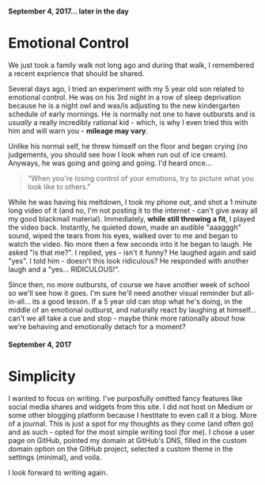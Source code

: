 #### September 4, 2017... later in the day

# Emotional Control

We just took a family walk not long ago and during that walk, I remembered a recent exprience that should be shared.

Several days ago, I tried an experiment with my 5 year old son related to emotional control. He was on his 3rd night in a row of sleep deprivation because he is a night owl and was/is adjusting to the new kindergarten schedule of early mornings. He is normally not one to have outbursts and is _usually_ a really incredibly rational kid - which, is why I even tried this with him and will warn you - **mileage may vary**.

Unlike his normal self, he threw himself on the floor and began crying (no judgements, you should see how I look when run out of ice cream). Anyways, he was going and going and going. I'd heard once...

> "When you're losing control of your emotions, try to picture what you look like to others."

While he was having his meltdown, I took my phone out, and shot a 1 minute long video of it (and no, I'm not posting it to the internet - can't give away all my good blackmail material). Immediately, **while still throwing a fit**, I played the video back. Instantly, he quieted down, made an audible "aaagggh" sound, wiped the tears from his eyes, walked over to me and began to watch the video. No more then a few seconds into it he began to laugh. He asked "is that me?". I replied, yes - isn't it funny? He laughed again and said "yes". I told him - doesn't this look ridiculous? He responded with another laugh and a "yes... RIDICULOUS!".

Since then, no more outbursts, of course we have another week of school so we'll see how it goes. I'm sure he'll need another visual reminder but all-in-all... its a good lesson. If a 5 year old can stop what he's doing, in the middle of an emotional outburst, and naturally react by laughing at himself... can't we all take a cue and stop - maybe think more rationally about how we're behaving and emotionally detach for a moment?  

#### September 4, 2017

# Simplicity

I wanted to focus on writing. I've purposfully omitted fancy features like social media shares and widgets from this site. I did not host on Medium or some other blogging platform because I hestitate to even call it a blog. More of a journal. This is just a spot for my thoughts as they come (and often go) and as such - opted for the most simple writing tool (for me). I chose a user page on GitHub, pointed my domain at GitHub's DNS, filled in the custom domain option on the GitHub project, selected a custom theme in the settings (minimal), and voila.

I look forward to writing again.


